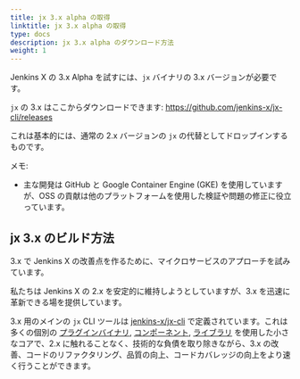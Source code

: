 ```yaml
---
title: jx 3.x alpha の取得
linktitle: jx 3.x alpha の取得
type: docs
description: jx 3.x alpha のダウンロード方法
weight: 1
---
```


Jenkins X の 3.x Alpha を試すには、`jx` バイナリの 3.x バージョンが必要です。

`jx` の 3.x はここからダウンロードできます: https://github.com/jenkins-x/jx-cli/releases

これは基本的には、通常の 2.x バージョンの `jx` の代替としてドロップインするものです。

メモ:
* 主な開発は GitHub と Google Container Engine (GKE) を使用していますが、OSS の貢献は他のプラットフォームを使用した検証や問題の修正に役立っています。

## jx 3.x のビルド方法

3.x で Jenkins X の改善点を作るために、マイクロサービスのアプローチを試みています。

私たちは Jenkins X の 2.x を安定的に維持しようとしていますが、3.x を迅速に革新できる場を提供しています。

3.x 用のメインの `jx` CLI ツールは [jenkins-x/jx-cli](https://github.com/jenkins-x/jx-cli) で定義されています。これは多くの個別の [プラグインバイナリ](https://github.com/jenkins-x/jx-cli#plugins), [コンポーネント](https://github.com/jenkins-x/jx-cli#components), [ライブラリ](https://github.com/jenkins-x/jx-cli#libraries) を使用した小さなコアで、2.x に触れることなく、技術的な負債を取り除きながら、3.x の改善、コードのリファクタリング、品質の向上、コードカバレッジの向上をより速く行うことができます。
